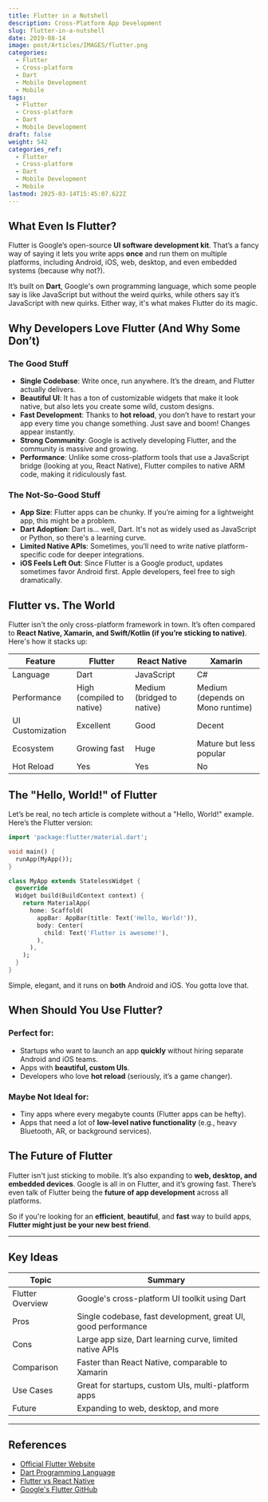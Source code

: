 ```yaml
---
title: Flutter in a Nutshell
description: Cross-Platform App Development
slug: flutter-in-a-nutshell
date: 2019-08-14
image: post/Articles/IMAGES/flutter.png
categories:
  - Flutter
  - Cross-platform
  - Dart
  - Mobile Development
  - Mobile
tags:
  - Flutter
  - Cross-platform
  - Dart
  - Mobile Development
draft: false
weight: 542
categories_ref:
  - Flutter
  - Cross-platform
  - Dart
  - Mobile Development
  - Mobile
lastmod: 2025-03-14T15:45:07.622Z
---
```

<!-- 
# Flutter in a Nutshell: The Wild Ride of Cross-Platform App Development

Alright, folks. Buckle up, because today, we're diving headfirst into **Flutter**—the thing that made mobile developers go, "Wait... you mean I don’t have to write two completely different apps for Android and iOS?" -->

## What Even Is Flutter?

Flutter is Google’s open-source **UI software development kit**. That’s a fancy way of saying it lets you write apps **once** and run them on multiple platforms, including Android, iOS, web, desktop, and even embedded systems (because why not?).

It’s built on **Dart**, Google's own programming language, which some people say is like JavaScript but without the weird quirks, while others say it’s JavaScript with new quirks. Either way, it's what makes Flutter do its magic.

## Why Developers Love Flutter (And Why Some Don’t)

### The Good Stuff

* **Single Codebase**: Write once, run anywhere. It’s the dream, and Flutter actually delivers.
* **Beautiful UI**: It has a ton of customizable widgets that make it look native, but also lets you create some wild, custom designs.
* **Fast Development**: Thanks to **hot reload**, you don’t have to restart your app every time you change something. Just save and boom! Changes appear instantly.
* **Strong Community**: Google is actively developing Flutter, and the community is massive and growing.
* **Performance**: Unlike some cross-platform tools that use a JavaScript bridge (looking at you, React Native), Flutter compiles to native ARM code, making it ridiculously fast.

### The Not-So-Good Stuff

* **App Size**: Flutter apps can be chunky. If you’re aiming for a lightweight app, this might be a problem.
* **Dart Adoption**: Dart is... well, Dart. It's not as widely used as JavaScript or Python, so there's a learning curve.
* **Limited Native APIs**: Sometimes, you’ll need to write native platform-specific code for deeper integrations.
* **iOS Feels Left Out**: Since Flutter is a Google product, updates sometimes favor Android first. Apple developers, feel free to sigh dramatically.

## Flutter vs. The World

Flutter isn't the only cross-platform framework in town. It’s often compared to **React Native, Xamarin, and Swift/Kotlin (if you’re sticking to native)**. Here's how it stacks up:

| Feature          | Flutter                   | React Native               | Xamarin                          |
| ---------------- | ------------------------- | -------------------------- | -------------------------------- |
| Language         | Dart                      | JavaScript                 | C#                               |
| Performance      | High (compiled to native) | Medium (bridged to native) | Medium (depends on Mono runtime) |
| UI Customization | Excellent                 | Good                       | Decent                           |
| Ecosystem        | Growing fast              | Huge                       | Mature but less popular          |
| Hot Reload       | Yes                       | Yes                        | No                               |

## The "Hello, World!" of Flutter

Let’s be real, no tech article is complete without a "Hello, World!" example. Here’s the Flutter version:

```dart
import 'package:flutter/material.dart';

void main() {
  runApp(MyApp());
}

class MyApp extends StatelessWidget {
  @override
  Widget build(BuildContext context) {
    return MaterialApp(
      home: Scaffold(
        appBar: AppBar(title: Text('Hello, World!')),
        body: Center(
          child: Text('Flutter is awesome!'),
        ),
      ),
    );
  }
}
```

Simple, elegant, and it runs on **both** Android and iOS. You gotta love that.

## When Should You Use Flutter?

### Perfect for:

* Startups who want to launch an app **quickly** without hiring separate Android and iOS teams.
* Apps with **beautiful, custom UIs**.
* Developers who love **hot reload** (seriously, it’s a game changer).

### Maybe Not Ideal for:

* Tiny apps where every megabyte counts (Flutter apps can be hefty).
* Apps that need a lot of **low-level native functionality** (e.g., heavy Bluetooth, AR, or background services).

## The Future of Flutter

Flutter isn't just sticking to mobile. It’s also expanding to **web, desktop, and embedded devices**. Google is all in on Flutter, and it’s growing fast. There’s even talk of Flutter being the **future of app development** across all platforms.

So if you're looking for an **efficient**, **beautiful**, and **fast** way to build apps, **Flutter might just be your new best friend**.

<!-- Go ahead, give it a shot. Worst case? You learn Dart and confuse your JavaScript-loving friends. -->

***

## Key Ideas

| Topic            | Summary                                                       |
| ---------------- | ------------------------------------------------------------- |
| Flutter Overview | Google's cross-platform UI toolkit using Dart                 |
| Pros             | Single codebase, fast development, great UI, good performance |
| Cons             | Large app size, Dart learning curve, limited native APIs      |
| Comparison       | Faster than React Native, comparable to Xamarin               |
| Use Cases        | Great for startups, custom UIs, multi-platform apps           |
| Future           | Expanding to web, desktop, and more                           |

***

## References

* [Official Flutter Website](https://flutter.dev/)
* [Dart Programming Language](https://dart.dev/)
* [Flutter vs React Native](https://www.sitepoint.com/flutter-vs-react-native/)
* [Google's Flutter GitHub](https://github.com/flutter/flutter)

